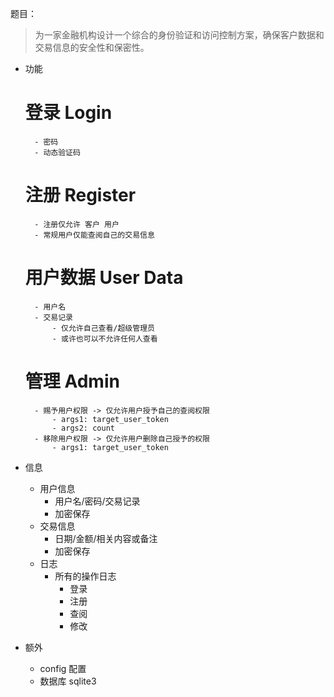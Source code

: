 题目：
> 为一家金融机构设计一个综合的身份验证和访问控制方案，确保客户数据和交易信息的安全性和保密性。

- 功能
    # 登录 Login
        - 密码
        - 动态验证码
    # 注册 Register
        - 注册仅允许 客户 用户
        - 常规用户仅能查阅自己的交易信息
    # 用户数据 User Data
        - 用户名
        - 交易记录
            - 仅允许自己查看/超级管理员
            - 或许也可以不允许任何人查看
    # 管理 Admin
        - 赐予用户权限 -> 仅允许用户授予自己的查阅权限
            - args1: target_user_token
            - args2: count
        - 移除用户权限 -> 仅允许用户删除自己授予的权限
            - args1: target_user_token

- 信息
    - 用户信息
        - 用户名/密码/交易记录
        - 加密保存
    - 交易信息
        - 日期/金额/相关内容或备注
        - 加密保存
    - 日志
        - 所有的操作日志
            - 登录
            - 注册
            - 查阅
            - 修改

- 额外
    - config 配置
    - 数据库 sqlite3